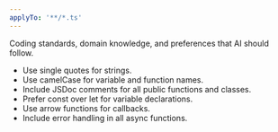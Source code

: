 ```yaml
---
applyTo: '**/*.ts'
---
```

Coding standards, domain knowledge, and preferences that AI should follow.

- Use single quotes for strings.
- Use camelCase for variable and function names.
- Include JSDoc comments for all public functions and classes.
- Prefer const over let for variable declarations.
- Use arrow functions for callbacks.
- Include error handling in all async functions.